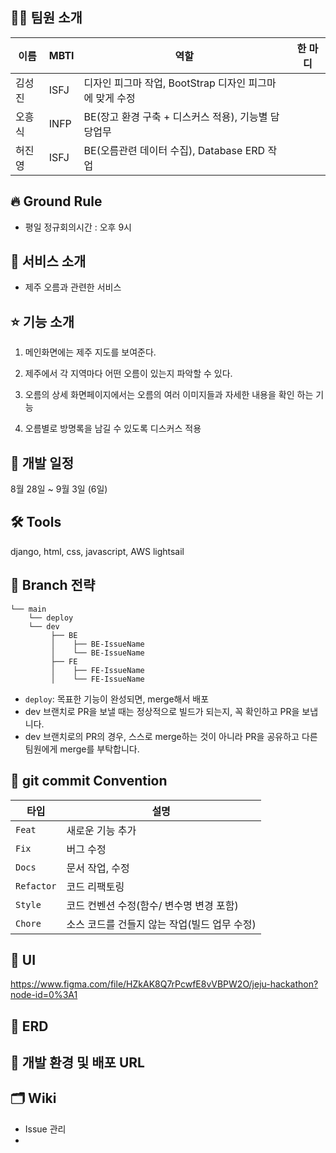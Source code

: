## 🤵‍♂️ 팀원 소개

|이름|MBTI|역할|한 마디|
|------|---|---|---|
|김성진|ISFJ|디자인 피그마 작업, BootStrap 디자인 피그마에 맞게 수정||
|오흥식|INFP|BE(장고 환경 구축 + 디스커스 적용), 기능별 담당업무||
|허진영|ISFJ|BE(오름관련 데이터 수집), Database ERD 작업||


## 🔥 Ground Rule

- 평일 정규회의시간 : 오후 9시

## 📌 서비스 소개

- 제주 오름과 관련한 서비스

## ⭐️ 기능 소개

1. 메인화면에는 제주 지도를 보여준다.

2. 제주에서 각 지역마다 어떤 오름이 있는지 파악할 수 있다.

3. 오름의 상세 화면페이지에서는 오름의 여러 이미지들과 자세한 내용을 확인 하는 기능

4. 오름별로 방명록을 남길 수 있도록 디스커스 적용

## 📅 개발 일정

8월 28일 ~ 9월 3일 (6일)

## 🛠 Tools

django, html, css, javascript, AWS lightsail

## 🌈 Branch 전략

```
└── main
    └── deploy
    └── dev
         ├── BE
         │    ├── BE-IssueName
         │    └── BE-IssueName
         ├── FE
         │    ├── FE-IssueName
         │    └── FE-IssueName
```

- `deploy`: 목표한 기능이 완성되면, merge해서 배포
- dev 브랜치로 PR을 보낼 때는 정상적으로 빌드가 되는지, 꼭 확인하고 PR을 보냅니다.
- dev 브랜치로의 PR의 경우, 스스로 merge하는 것이 아니라 PR을 공유하고 다른 팀원에게 merge를 부탁합니다. 

## 📝 git commit Convention

|타입|설명|
|---|---|
|`Feat`|새로운 기능 추가|
|`Fix`|버그 수정|
|`Docs`|문서 작업, 수정|
|`Refactor`|코드 리팩토링|
|`Style`|코드 컨벤션 수정(함수/ 변수명 변경 포함)|
|`Chore`|소스 코드를 건들지 않는 작업(빌드 업무 수정)|

## 🎨 UI

https://www.figma.com/file/HZkAK8Q7rPcwfE8vVBPW2O/jeju-hackathon?node-id=0%3A1

## 💽 ERD

## 🔧 개발 환경 및 배포 URL

## 🗂 Wiki
- Issue 관리
- 

